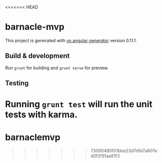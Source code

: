 <<<<<<< HEAD
# barnacle-mvp

This project is generated with [yo angular generator](https://github.com/yeoman/generator-angular)
version 0.11.1.

## Build & development

Run `grunt` for building and `grunt serve` for preview.

## Testing

Running `grunt test` will run the unit tests with karma.
=======
# barnaclemvp
>>>>>>> 73090490f01bbe23d7dfd7a807ed0f2f91aa81f3

